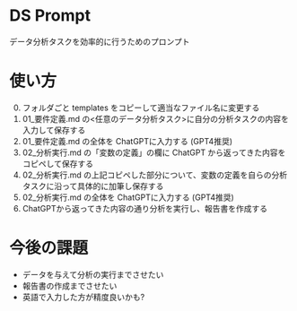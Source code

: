 # DS Prompt

データ分析タスクを効率的に行うためのプロンプト

# 使い方
0. フォルダごと templates をコピーして適当なファイル名に変更する
0. 01_要件定義.md の<任意のデータ分析タスク>に自分の分析タスクの内容を入力して保存する
0. 01_要件定義.md の全体を ChatGPTに入力する (GPT4推奨)
0. 02_分析実行.md の「変数の定義」の欄に ChatGPT から返ってきた内容をコピペして保存する
0. 02_分析実行.md の上記コピペした部分について、変数の定義を自らの分析タスクに沿って具体的に加筆し保存する
0. 02_分析実行.md の全体を ChatGPTに入力する (GPT4推奨)
0. ChatGPTから返ってきた内容の通り分析を実行し、報告書を作成する


# 今後の課題
- データを与えて分析の実行までさせたい
- 報告書の作成までさせたい
- 英語で入力した方が精度良いかも?